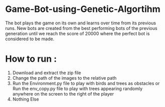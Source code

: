 # Game-Bot-using-Genetic-Algortihm

The bot plays the game on its own and learns over time from its previous runs.
New bots are created from the best performing bots of the previous generation until we reach the score of 20000 where the perfect bot is considered to be made.

# How to run : 

1. Download and extract the zip file
2. Change the path of the images to the relative path
3. Run the Environment.py file to play with birds and trees as obstacles or Run the env_copy.py file to play with trees appearing randomly anywhere on the screen to the right of the player
4. Nothing Else

